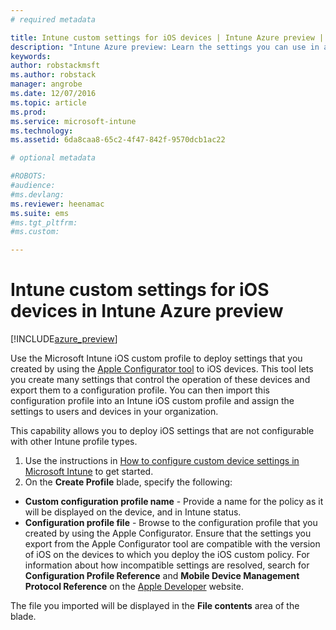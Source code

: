 ```yaml
---
# required metadata

title: Intune custom settings for iOS devices | Intune Azure preview | Microsoft Docs
description: "Intune Azure preview: Learn the settings you can use in an iOS custom profile."
keywords:
author: robstackmsft
ms.author: robstack
manager: angrobe
ms.date: 12/07/2016
ms.topic: article
ms.prod:
ms.service: microsoft-intune
ms.technology:
ms.assetid: 6da8caa8-65c2-4f47-842f-9570dcb1ac22

# optional metadata

#ROBOTS:
#audience:
#ms.devlang:
ms.reviewer: heenamac
ms.suite: ems
#ms.tgt_pltfrm:
#ms.custom:

---
```


# Intune custom settings for iOS devices in Intune Azure preview

[!INCLUDE[azure_preview](../includes/azure_preview.md)]

Use the Microsoft Intune iOS custom profile to deploy settings that you created by using the [Apple Configurator tool](https://itunes.apple.com/app/apple-configurator-2/id1037126344?mt=12) to iOS devices. This tool lets you create many settings that control the operation of these devices and export them to a configuration profile. You can then import this configuration profile into an Intune iOS custom profile and assign the settings to users and devices in your organization.

This capability allows you to deploy iOS settings that are not configurable with other Intune profile types.


1. Use the instructions in [How to configure custom device settings in Microsoft Intune](how-to-configure-custom-settings.md) to get started.
2. On the **Create Profile** blade, specify the following:

- **Custom configuration profile name** - Provide a name for the policy as it will be displayed on the device, and in Intune status.
- **Configuration profile file** - Browse to the configuration profile that you created by using the Apple Configurator.
Ensure that the settings you export from the Apple Configurator tool are compatible with the version of iOS on the devices to which you deploy the iOS custom policy. For information about how incompatible settings are resolved, search for **Configuration Profile Reference** and **Mobile Device Management Protocol Reference** on the [Apple Developer](https://developer.apple.com/) website.

The file you imported will be displayed in the **File contents** area of the blade.
